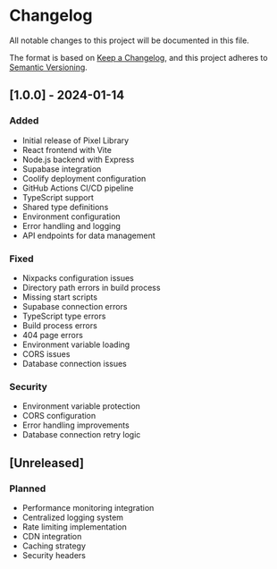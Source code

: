 # Changelog

All notable changes to this project will be documented in this file.

The format is based on [Keep a Changelog](https://keepachangelog.com/en/1.0.0/),
and this project adheres to [Semantic Versioning](https://semver.org/spec/v2.0.0.html).

## [1.0.0] - 2024-01-14

### Added
- Initial release of Pixel Library
- React frontend with Vite
- Node.js backend with Express
- Supabase integration
- Coolify deployment configuration
- GitHub Actions CI/CD pipeline
- TypeScript support
- Shared type definitions
- Environment configuration
- Error handling and logging
- API endpoints for data management

### Fixed
- Nixpacks configuration issues
- Directory path errors in build process
- Missing start scripts
- Supabase connection errors
- TypeScript type errors
- Build process errors
- 404 page errors
- Environment variable loading
- CORS issues
- Database connection issues

### Security
- Environment variable protection
- CORS configuration
- Error handling improvements
- Database connection retry logic

## [Unreleased]
### Planned
- Performance monitoring integration
- Centralized logging system
- Rate limiting implementation
- CDN integration
- Caching strategy
- Security headers 